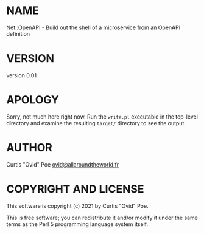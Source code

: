 # NAME

Net::OpenAPI - Build out the shell of a microservice from an OpenAPI definition

# VERSION

version 0.01

# APOLOGY

Sorry, not much here right now. Run the `write.pl` executable in the
top-level directory and examine the resulting `target/` directory
to see the output.

# AUTHOR

Curtis "Ovid" Poe <ovid@allaroundtheworld.fr>

# COPYRIGHT AND LICENSE

This software is copyright (c) 2021 by Curtis "Ovid" Poe.

This is free software; you can redistribute it and/or modify it under
the same terms as the Perl 5 programming language system itself.
